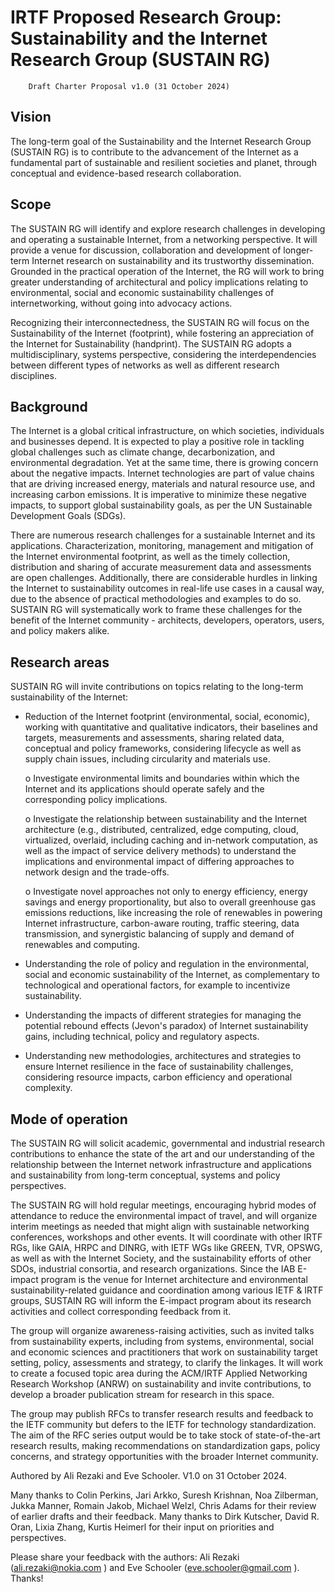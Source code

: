 # IRTF Proposed Research Group: Sustainability and the Internet Research Group (SUSTAIN RG)

		Draft Charter Proposal v1.0 (31 October 2024)

## Vision

The long-term goal of the Sustainability and the Internet Research Group (SUSTAIN RG) is to contribute to the advancement of the Internet as 
a fundamental part of sustainable and resilient societies and planet, through conceptual and 
evidence-based research collaboration.

## Scope

The SUSTAIN RG will identify and explore research challenges in developing and operating a sustainable Internet, from a networking 
perspective. It will provide a venue for discussion, collaboration and development of longer-
term Internet research on sustainability and its trustworthy dissemination. Grounded in the 
practical operation of the Internet, the RG will work to bring greater understanding of 
architectural and policy implications relating to environmental, social and economic 
sustainability challenges of internetworking, without going into advocacy actions. 

Recognizing their interconnectedness, the SUSTAIN RG will focus on the Sustainability of 
the Internet (footprint), while fostering an appreciation of the Internet for Sustainability 
(handprint). The SUSTAIN RG adopts a multidisciplinary, systems perspective, considering 
the interdependencies between different types of networks as well as different research 
disciplines. 

## Background

The Internet is a global critical infrastructure, on which societies, individuals and businesses 
depend. It is expected to play a positive role in tackling global challenges such as climate 
change, decarbonization, and environmental degradation. Yet at the same time, there is 
growing concern about the negative impacts. Internet technologies are part of value chains 
that are driving increased energy, materials and natural resource use, and increasing carbon 
emissions. It is imperative to minimize these negative impacts, to support global 
sustainability goals, as per the UN Sustainable Development Goals (SDGs). 

There are numerous research challenges for a sustainable Internet and its applications. 
Characterization, monitoring, management and mitigation of the Internet environmental 
footprint, as well as the timely collection, distribution and sharing of accurate measurement 
data and assessments are open challenges. Additionally, there are considerable hurdles in 
linking the Internet to sustainability outcomes in real-life use cases in a causal way, due to 
the absence of practical methodologies and examples to do so. SUSTAIN RG will 
systematically work to frame these challenges for the benefit of the Internet community - 
architects, developers, operators, users, and policy makers alike. 

## Research areas

SUSTAIN RG will invite contributions on topics relating to the long-term sustainability of the 
Internet:

- Reduction of the Internet footprint (environmental, social, economic), working with 
quantitative and qualitative indicators, their baselines and targets, measurements and 
assessments, sharing related data, conceptual and policy frameworks, considering 
lifecycle as well as supply chain issues, including circularity and materials use. 

	o Investigate environmental limits and boundaries within which the Internet and 
	its applications should operate safely and the corresponding policy 
	implications. 

	o Investigate the relationship between sustainability and the Internet 
	architecture (e.g., distributed, centralized, edge computing, cloud, virtualized, 
	overlaid, including caching and in-network computation, as well as the impact 
	of service delivery methods) to understand the implications and environmental 
	impact of differing approaches to network design and the trade-offs.

	o Investigate novel approaches not only to energy efficiency, energy savings 
	and energy proportionality, but also to overall greenhouse gas emissions 
	reductions, like increasing the role of renewables in powering Internet 
	infrastructure, carbon-aware routing, traffic steering, data transmission, and 
	synergistic balancing of supply and demand of renewables and computing. 

- Understanding the role of policy and regulation in the environmental, social and 
economic sustainability of the Internet, as complementary to technological and 
operational factors, for example to incentivize sustainability.

- Understanding the impacts of different strategies for managing the potential rebound 
effects (Jevon's paradox) of Internet sustainability gains, including technical, policy 
and regulatory aspects.

- Understanding new methodologies, architectures and strategies to ensure Internet 
resilience in the face of sustainability challenges, considering resource impacts, 
carbon efficiency and operational complexity.

## Mode of operation

The SUSTAIN RG will solicit academic, governmental and industrial research contributions to 
enhance the state of the art and our understanding of the relationship between the Internet 
network infrastructure and applications and sustainability from long-term conceptual, systems 
and policy perspectives.

The SUSTAIN RG will hold regular meetings, encouraging hybrid modes of attendance to 
reduce the environmental impact of travel, and will organize interim meetings as needed that 
might align with sustainable networking conferences, workshops and other events. It will 
coordinate with other IRTF RGs, like GAIA, HRPC and DINRG, with IETF WGs like GREEN, 
TVR, OPSWG, as well as with the Internet Society, and the sustainability efforts of other 
SDOs, industrial consortia, and research organizations. Since the IAB E-impact program is 
the venue for Internet architecture and environmental sustainability-related guidance and 
coordination among various IETF & IRTF groups, SUSTAIN RG will inform the E-impact 
program about its research activities and collect corresponding feedback from it. 

The group will organize awareness-raising activities, such as invited talks from sustainability 
experts, including from systems, environmental, social and economic sciences and 
practitioners that work on sustainability target setting, policy, assessments and strategy, to 
clarify the linkages. It will work to create a focused topic area during the ACM/IRTF Applied 
Networking Research Workshop (ANRW) on sustainability and invite contributions, to 
develop a broader publication stream for research in this space.

The group may publish RFCs to transfer research results and feedback to the IETF 
community but defers to the IETF for technology standardization. The aim of the RFC series 
output would be to take stock of state-of-the-art research results, making recommendations 
on standardization gaps, policy concerns, and strategy opportunities with the broader 
Internet community.

Authored by Ali Rezaki and Eve Schooler. V1.0 on 31 October 2024.

Many thanks to Colin Perkins, Jari Arkko, Suresh Krishnan, Noa Zilberman, Jukka Manner, 
Romain Jakob, Michael Welzl, Chris Adams for their review of earlier drafts and their 
feedback. Many thanks to Dirk Kutscher, David R. Oran, Lixia Zhang, Kurtis Heimerl for their 
input on priorities and perspectives.

Please share your feedback with the authors: Ali Rezaki (ali.rezaki@nokia.com ) and Eve 
Schooler (eve.schooler@gmail.com ). Thanks!
